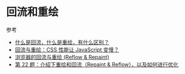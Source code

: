 # 回流和重绘

参考

- [什么是回流，什么是重绘，有什么区别？](https://www.jianshu.com/p/e081f9aa03fb)
- [回流与重绘：CSS 性能让 JavaScript 变慢？](https://www.dogedoge.com/results?q=%E5%9B%9E%E6%B5%81%E5%92%8C%E9%87%8D%E7%BB%98)
- [浏览器的回流与重绘 (Reflow & Repaint)](https://juejin.im/post/5a9923e9518825558251c96a)
- [第 22 题：介绍下重绘和回流（Repaint & Reflow），以及如何进行优化](https://github.com/Advanced-Frontend/Daily-Interview-Question/issues/24)
